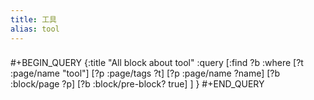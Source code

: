 ```yaml
---
title: 工具
alias: tool
---
```

###
#+BEGIN_QUERY
{:title "All block about tool"
 :query [:find ?b
  :where
  [?t :page/name "tool"]
  [?p :page/tags ?t]
  [?p :page/name ?name]
  [?b :block/page ?p]
  [?b :block/pre-block? true]
]
}
#+END_QUERY

